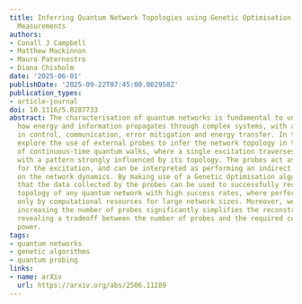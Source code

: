 ```yaml
---
title: Inferring Quantum Network Topologies using Genetic Optimisation of Indirect
  Measurements
authors:
- Conall J Campbell
- Matthew Mackinnon
- Mauro Paternostro
- Diana Chisholm
date: '2025-06-01'
publishDate: '2025-09-22T07:45:00.002958Z'
publication_types:
- article-journal
doi: 10.1116/5.0287733
abstract: The characterisation of quantum networks is fundamental to understanding
  how energy and information propagates through complex systems, with applications
  in control, communication, error mitigation and energy transfer. In this work, we
  explore the use of external probes to infer the network topology in the context
  of continuous-time quantum walks, where a single excitation traverses the network
  with a pattern strongly influenced by its topology. The probes act as decay channels
  for the excitation, and can be interpreted as performing an indirect measurement
  on the network dynamics. By making use of a Genetic Optimisation algorithm, we demonstrate
  that the data collected by the probes can be used to successfully reconstruct the
  topology of any quantum network with high success rates, where performance is limited
  only by computational resources for large network sizes. Moreover, we show that
  increasing the number of probes significantly simplifies the reconstruction task,
  revealing a tradeoff between the number of probes and the required computational
  power.
tags:
- quantum networks
- genetic algorithms
- quantum probing
links:
- name: arXiv
  url: https://arxiv.org/abs/2506.11289
---
```

